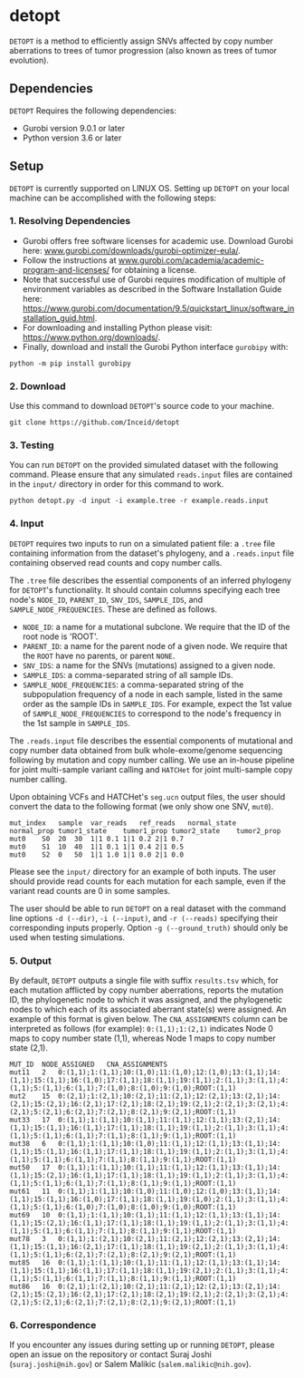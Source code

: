 # detopt
`DETOPT` is a method to efficiently assign SNVs affected by copy number aberrations to trees of tumor progression (also known as trees of tumor evolution).


## Dependencies
`DETOPT` Requires the following dependencies:
- Gurobi version 9.0.1 or later
- Python version 3.6 or later


## Setup
`DETOPT` is currently supported on LINUX OS. Setting up `DETOPT` on your local machine can be accomplished with the following steps:

### 1. Resolving Dependencies

- Gurobi offers free software licenses for academic use. Download Gurobi here: www.gurobi.com/downloads/gurobi-optimizer-eula/. 
- Follow the instructions at www.gurobi.com/academia/academic-program-and-licenses/ for obtaining a license.
- Note that successful use of Gurobi requires modification of multiple of environment variables as described in the Software Installation Guide here: https://www.gurobi.com/documentation/9.5/quickstart_linux/software_installation_guid.html.
- For downloading and installing Python please visit: https://www.python.org/downloads/.
- Finally, download and install the Gurobi Python interface `gurobipy` with:

```
python -m pip install gurobipy
```

### 2. Download

Use this command to download `DETOPT`'s source code to your machine.

```
git clone https://github.com/Inceid/detopt
```

### 3. Testing

You can run `DETOPT` on the provided simulated dataset with the following command. Please ensure that any simulated `reads.input` files are contained in the `input/` directory in order for this command to work.

```
python detopt.py -d input -i example.tree -r example.reads.input
```

### 4. Input

`DETOPT` requires two inputs to run on a simulated patient file: a `.tree` file containing information from the dataset's phylogeny, and a `.reads.input` file containing observed read counts and copy number calls.

The `.tree` file describes the essential components of an inferred phylogeny for `DETOPT`'s functionality. It should contain columns specifying each tree node's `NODE_ID`, `PARENT_ID`, `SNV_IDS`, `SAMPLE_IDS`, and `SAMPLE_NODE_FREQUENCIES`. These are defined as follows.

- `NODE_ID`: a name for a mutational subclone. We require that the ID of the root node is 'ROOT'. 
- `PARENT_ID`: a name for the parent node of a given node. We require that the `ROOT` have no parents, or parent `NONE`.
- `SNV_IDS`: a name for the SNVs (mutations) assigned to a given node.
- `SAMPLE_IDS`: a comma-separated string of all sample IDs.
- `SAMPLE_NODE_FREQUENCIES`: a comma-separated string of the subpopulation frequency of a node in each sample, listed in the same order as the sample IDs in `SAMPLE_IDS`. For example, expect the 1st value of `SAMPLE_NODE_FREQUENCIES` to correspond to the node's frequency in the 1st sample in `SAMPLE_IDS`.


The `.reads.input` file describes the essential components of mutational and copy number data obtained from bulk whole-exome/genome sequencing following by mutation and copy number calling. We use an in-house pipeline for joint multi-sample variant calling and `HATCHet` for joint multi-sample copy number calling.

Upon obtaining VCFs and HATCHet's `seg.ucn` output files, the user should convert the data to the following format (we only show one SNV, `mut0`).

	mut_index	sample	var_reads	ref_reads	normal_state	normal_prop	tumor1_state	tumor1_prop	tumor2_state	tumor2_prop
	mut0	S0	20	30	1|1	0.1	1|1	0.2	2|1	0.7
	mut0	S1	10	40	1|1	0.1	1|1	0.4	2|1	0.5
	mut0	S2	0	50	1|1	1.0	1|1	0.0	2|1	0.0


Please see the `input/` directory for an example of both inputs. The user should provide read counts for each mutation for each sample, even if the variant read counts are 0 in some samples.

The user should be able to run `DETOPT` on a real dataset with the command line options `-d (--dir)`, `-i (--input)`, and `-r (--reads)` specifying their corresponding inputs properly. Option `-g (--ground_truth)` should only be used when testing simulations.


### 5. Output

By default, `DETOPT` outputs a single file with suffix `results.tsv` which, for each mutation afflicted by copy number aberrations, reports the mutation ID, the phylogenetic node to which it was assigned, and the phylogenetic nodes to which each of its associated aberrant state(s) were assigned. An example of this format is given below. The `CNA_ASSIGNMENTS` column can be interpreted as follows (for example): `0:(1,1);1:(2,1)` indicates Node 0 maps to copy number state (1,1), whereas Node 1 maps to copy number state (2,1).

	MUT_ID	NODE_ASSIGNED	CNA_ASSIGNMENTS
	mut11	2	0:(1,1);1:(1,1);10:(1,0);11:(1,0);12:(1,0);13:(1,1);14:(1,1);15:(1,1);16:(1,0);17:(1,1);18:(1,1);19:(1,1);2:(1,1);3:(1,1);4:(1,1);5:(1,1);6:(1,1);7:(1,0);8:(1,0);9:(1,0);ROOT:(1,1)
	mut2	15	0:(2,1);1:(2,1);10:(2,1);11:(2,1);12:(2,1);13:(2,1);14:(2,1);15:(2,1);16:(2,1);17:(2,1);18:(2,1);19:(2,1);2:(2,1);3:(2,1);4:(2,1);5:(2,1);6:(2,1);7:(2,1);8:(2,1);9:(2,1);ROOT:(1,1)
	mut33	17	0:(1,1);1:(1,1);10:(1,1);11:(1,1);12:(1,1);13:(2,1);14:(1,1);15:(1,1);16:(1,1);17:(1,1);18:(1,1);19:(1,1);2:(1,1);3:(1,1);4:(1,1);5:(1,1);6:(1,1);7:(1,1);8:(1,1);9:(1,1);ROOT:(1,1)
	mut38	6	0:(1,1);1:(1,1);10:(1,0);11:(1,1);12:(1,1);13:(1,1);14:(1,1);15:(1,1);16:(1,1);17:(1,1);18:(1,1);19:(1,1);2:(1,1);3:(1,1);4:(1,1);5:(1,1);6:(1,1);7:(1,1);8:(1,1);9:(1,1);ROOT:(1,1)
	mut50	17	0:(1,1);1:(1,1);10:(1,1);11:(1,1);12:(1,1);13:(1,1);14:(1,1);15:(2,1);16:(1,1);17:(1,1);18:(1,1);19:(1,1);2:(1,1);3:(1,1);4:(1,1);5:(1,1);6:(1,1);7:(1,1);8:(1,1);9:(1,1);ROOT:(1,1)
	mut61	11	0:(1,1);1:(1,1);10:(1,0);11:(1,0);12:(1,0);13:(1,1);14:(1,1);15:(1,1);16:(1,0);17:(1,1);18:(1,1);19:(1,0);2:(1,1);3:(1,1);4:(1,1);5:(1,1);6:(1,0);7:(1,0);8:(1,0);9:(1,0);ROOT:(1,1)
	mut69	10	0:(1,1);1:(1,1);10:(1,1);11:(1,1);12:(1,1);13:(1,1);14:(1,1);15:(2,1);16:(1,1);17:(1,1);18:(1,1);19:(1,1);2:(1,1);3:(1,1);4:(1,1);5:(1,1);6:(1,1);7:(1,1);8:(1,1);9:(1,1);ROOT:(1,1)
	mut78	3	0:(1,1);1:(2,1);10:(2,1);11:(2,1);12:(2,1);13:(2,1);14:(1,1);15:(1,1);16:(2,1);17:(1,1);18:(1,1);19:(2,1);2:(1,1);3:(1,1);4:(1,1);5:(1,1);6:(2,1);7:(2,1);8:(2,1);9:(2,1);ROOT:(1,1)
	mut85	16	0:(1,1);1:(1,1);10:(1,1);11:(1,1);12:(1,1);13:(1,1);14:(1,1);15:(1,1);16:(1,1);17:(1,1);18:(1,1);19:(2,1);2:(1,1);3:(1,1);4:(1,1);5:(1,1);6:(1,1);7:(1,1);8:(1,1);9:(1,1);ROOT:(1,1)
	mut86	16	0:(2,1);1:(2,1);10:(2,1);11:(2,1);12:(2,1);13:(2,1);14:(2,1);15:(2,1);16:(2,1);17:(2,1);18:(2,1);19:(2,1);2:(2,1);3:(2,1);4:(2,1);5:(2,1);6:(2,1);7:(2,1);8:(2,1);9:(2,1);ROOT:(1,1)



### 6. Correspondence

If you encounter any issues during setting up or running `DETOPT`, please open an issue on the repository or contact Suraj Joshi (`suraj.joshi@nih.gov`) or Salem Malikic (`salem.malikic@nih.gov`).
